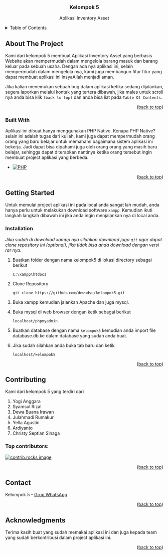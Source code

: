 <a id="readme-top"></a>

<br />
<div align="center">
  <h3 align="center">Kelompok 5</h3>

  <p align="center">
    Aplikasi Inventory Asset
  </p>
</div>

<details>
  <summary>Table of Contents</summary>
  <ol>
    <li>
      <a href="#about-the-project">About The Project</a>
      <ul>
        <li><a href="#built-with">Built With</a></li>
      </ul>
    </li>
    <li>
      <a href="#getting-started">Getting Started</a>
      <ul>
        <li><a href="#installation">Installation</a></li>
      </ul>
    </li>
    <li><a href="#contributing">Contributing</a></li>
    <li><a href="#contact">Contact</a></li>
    <li><a href="#acknowledgments">Acknowledgments</a></li>
  </ol>
</details>

## About The Project

Kami dari kelompok 5 membuat Aplikasi Inventory Asset yang berbasis Website akan mempermudah dalam mengelola barang masuk dan barang keluar pada sebuah usaha. Dengan ada nya aplikasi ini, selain mempermudah dalam mengelola nya, kami juga membangun fitur fitur yang dapat membuat aplikasi ini insyaAllah menjadi aman.

Jika kalian menemukan sebuah bug dalam aplikasi ketika sedang dijalankan, segera laporkan melalui kontak yang tertera dibawah, jika males untuk scroll nya anda bisa klik `(back to top)` dan anda bisa liat pada `Table Of Contents`.

<p align="right">(<a href="#readme-top">back to top</a>)</p>

### Built With

Aplikasi ini dibuat hanya menggunakan PHP Native. Kenapa PHP Native? selain ini adalah tugas dari kuliah, kami juga dapat mempermudah orang orang yang baru belajar untuk memahami bagaimana sistem aplikasi ini bekerja. Jadi dapat bisa dipahami juga oleh orang orang yang masih baru belajar, sehingga dapat diterapkan nantinya ketika orang tersebut ingin membuat project aplikasi yang berbeda.

* [![PHP][PHP.com]][PHP-url]

<p align="right">(<a href="#readme-top">back to top</a>)</p>

## Getting Started

Untuk memulai project aplikasi ini pada local anda sangat lah mudah, anda hanya perlu untuk melakukan download software `xampp`. Kemudian ikuti langkah langkah dibawah ini jika anda ingin menjalankan nya di local anda.

### Installation

_Jika sudah di download xampp nya silahkan download juga `git` agar dapat clone repository ini (optional), jika tidak bisa anda download dengan versi rar nya._

1. Buatkan folder dengan nama kelompok5 di lokasi directory sebagai berikut
    ```
   C:\xampp\htdocs
   ```
2. Clone Repository
   ```
   git clone https://github.com/dewadsc/kelompok5.git
   ```
3. Buka xampp kemudian jalankan Apache dan juga mysql.
4. Buka mysql di web browser dengan ketik sebagai berikut
   ```
   localhost/phpmyadmin
   ```
5. Buatkan database dengan nama `kelompok5` kemudian anda import file database.db ke dalam database yang sudah anda buat.

6. Jika sudah silahkan anda buka tab baru dan ketik
    ```
   localhost/kelompok5
   ```

<p align="right">(<a href="#readme-top">back to top</a>)</p>

## Contributing

Kami dari kelompok 5 yang terdiri dari

1. Yogi Anggara
2. Syamsul Rizal
3. Dewa Buana Irawan
4. Julahmadi Rumakur
5. Yella Agustin
6. Ardiyanto
7. Christy Septian Sinaga

### Top contributors:

<a href="#">
  <img src="#" alt="contrib.rocks image" />
</a>

<p align="right">(<a href="#readme-top">back to top</a>)</p>

## Contact

Kelompok 5 - [Grup WhatsApp](https://chat.whatsapp.com/E0ptKxSS1U9Fdkwf1suxZY)

<p align="right">(<a href="#readme-top">back to top</a>)</p>

## Acknowledgments

Terima kasih buat yang sudah memakai aplikasi ini dan juga kepada team yang sudah berkontribusi dalam project aplikasi ini.

<p align="right">(<a href="#readme-top">back to top</a>)</p>

[PHP.com]: https://img.shields.io/badge/php-%23777BB4.svg?style=for-the-badge&logo=php&logoColor=white
[PHP-url]: https://www.php.net/